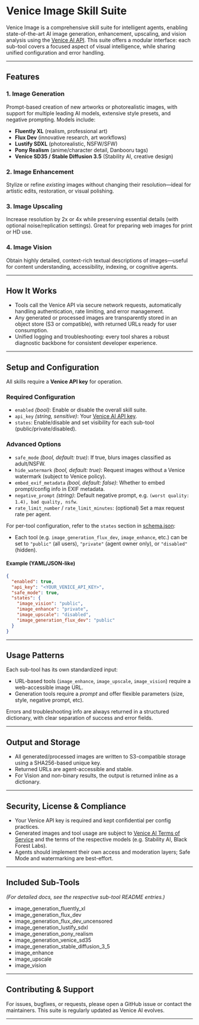 # Venice Image Skill Suite

Venice Image is a comprehensive skill suite for intelligent agents, enabling state-of-the-art AI image generation, enhancement, upscaling, and vision analysis using the [Venice AI API](https://venice.ai/). This suite offers a modular interface: each sub-tool covers a focused aspect of visual intelligence, while sharing unified configuration and error handling.

---

## Features

### 1. **Image Generation**
Prompt-based creation of new artworks or photorealistic images, with support for multiple leading AI models, extensive style presets, and negative prompting. Models include:
- **Fluently XL** (realism, professional art)
- **Flux Dev** (innovative research, art workflows)
- **Lustify SDXL** (photorealistic, NSFW/SFW)
- **Pony Realism** (anime/character detail, Danbooru tags)
- **Venice SD35 / Stable Diffusion 3.5** (Stability AI, creative design)

### 2. **Image Enhancement**
Stylize or refine *existing* images without changing their resolution—ideal for artistic edits, restoration, or visual polishing.

### 3. **Image Upscaling**
Increase resolution by 2x or 4x while preserving essential details (with optional noise/replication settings). Great for preparing web images for print or HD use.

### 4. **Image Vision**
Obtain highly detailed, context-rich textual descriptions of images—useful for content understanding, accessibility, indexing, or cognitive agents.

---

## How It Works

- Tools call the Venice API via secure network requests, automatically handling authentication, rate limiting, and error management.
- Any generated or processed images are transparently stored in an object store (S3 or compatible), with returned URLs ready for user consumption.
- Unified logging and troubleshooting: every tool shares a robust diagnostic backbone for consistent developer experience.

---

## Setup and Configuration

All skills require a **Venice API key** for operation.

### Required Configuration
- `enabled` *(bool)*: Enable or disable the overall skill suite.
- `api_key` *(string, sensitive)*: Your [Venice AI API key](https://venice.ai/).
- `states`: Enable/disable and set visibility for each sub-tool (public/private/disabled).

### Advanced Options
- `safe_mode` *(bool, default: true)*: If true, blurs images classified as adult/NSFW.
- `hide_watermark` *(bool, default: true)*: Request images without a Venice watermark (subject to Venice policy).
- `embed_exif_metadata` *(bool, default: false)*: Whether to embed prompt/config info in EXIF metadata.
- `negative_prompt` *(string)*: Default negative prompt, e.g. `(worst quality: 1.4), bad quality, nsfw`.
- `rate_limit_number` / `rate_limit_minutes`: (optional) Set a max request rate per agent.

For per-tool configuration, refer to the `states` section in [schema.json](./schema.json):
- Each tool (e.g. `image_generation_flux_dev`, `image_enhance`, etc.) can be set to `"public"` (all users), `"private"` (agent owner only), or `"disabled"` (hidden).

#### Example (YAML/JSON-like)
```json
{
  "enabled": true,
  "api_key": "<YOUR_VENICE_API_KEY>",
  "safe_mode": true,
  "states": {
    "image_vision": "public",
    "image_enhance": "private",
    "image_upscale": "disabled",
    "image_generation_flux_dev": "public"
  }
}
```

---

## Usage Patterns

Each sub-tool has its own standardized input:
- URL-based tools (`image_enhance`, `image_upscale`, `image_vision`) require a web-accessible image URL.
- Generation tools require a *prompt* and offer flexible parameters (size, style, negative prompt, etc).

Errors and troubleshooting info are always returned in a structured dictionary, with clear separation of success and error fields.

---

## Output and Storage

- All generated/processed images are written to S3-compatible storage using a SHA256-based unique key.
- Returned URLs are agent-accessible and stable.
- For Vision and non-binary results, the output is returned inline as a dictionary.

---

## Security, License & Compliance

- Your Venice API key is required and kept confidential per config practices.
- Generated images and tool usage are subject to [Venice AI Terms of Service](https://venice.ai/) and the terms of the respective models (e.g. Stability AI, Black Forest Labs).
- Agents should implement their own access and moderation layers; Safe Mode and watermarking are best-effort.

---

## Included Sub-Tools

_(For detailed docs, see the respective sub-tool README entries.)_

- image_generation_fluently_xl
- image_generation_flux_dev
- image_generation_flux_dev_uncensored
- image_generation_lustify_sdxl
- image_generation_pony_realism
- image_generation_venice_sd35
- image_generation_stable_diffusion_3_5
- image_enhance
- image_upscale
- image_vision

---

## Contributing & Support

For issues, bugfixes, or requests, please open a GitHub issue or contact the maintainers. This suite is regularly updated as Venice AI evolves.

---
